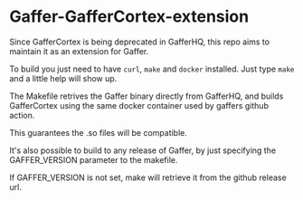 # Gaffer-GafferCortex-extension
Since GafferCortex is being deprecated in GafferHQ, 
this repo aims to maintain it as an extension for Gaffer.

To build you just need to have `curl`, `make` and `docker` installed. 
Just type `make` and a little help will show up. 

The Makefile retrives the Gaffer binary directly from GafferHQ, and builds
GafferCortex using the same docker container used by gaffers github action. 

This guarantees the .so files will be compatible.

It's also possible to build to any release of Gaffer, by just specifying the 
GAFFER_VERSION parameter to the makefile. 

If GAFFER_VERSION is not set, make will retrieve it from the github release url. 

